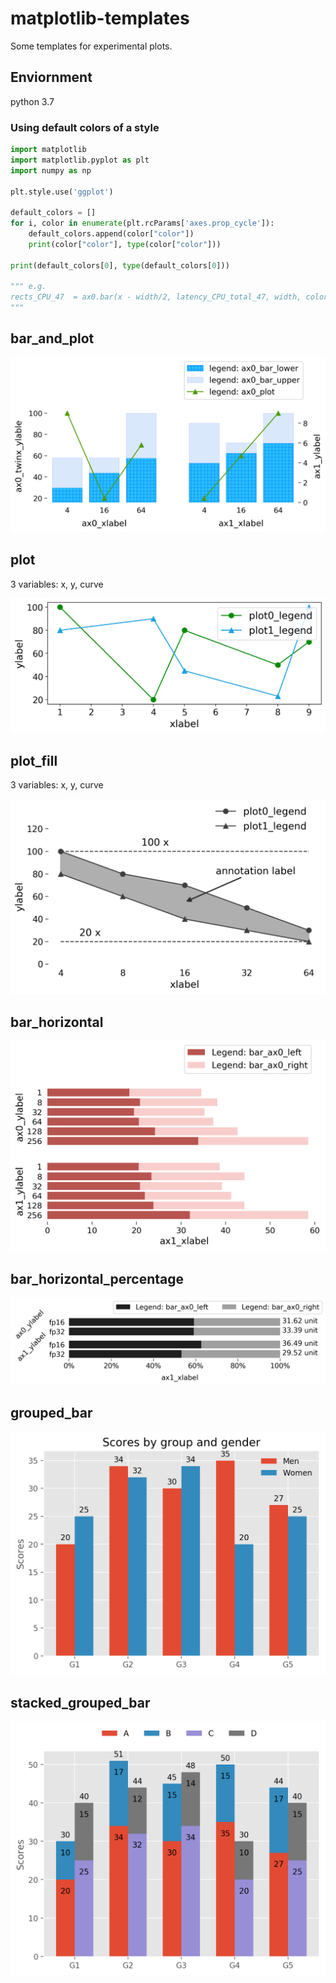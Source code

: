 # matplotlib-templates
Some templates for experimental plots.

## Enviornment

python 3.7

### Using default colors of a style

```python
import matplotlib
import matplotlib.pyplot as plt
import numpy as np

plt.style.use('ggplot')

default_colors = []
for i, color in enumerate(plt.rcParams['axes.prop_cycle']):
    default_colors.append(color["color"])
    print(color["color"], type(color["color"]))

print(default_colors[0], type(default_colors[0]))

""" e.g.
rects_CPU_47  = ax0.bar(x - width/2, latency_CPU_total_47, width, color=default_colors[0])
"""
```



## bar_and_plot

![bar_and_plot](images/bar_and_plot.png)


## plot

3 variables: x, y, curve

![plot](images/plot.png)


## plot_fill

3 variables: x, y, curve

![plot](images/plot_fill.png)

## bar_horizontal

![bar_horizontal](images/bar_horizontal.png)


## bar_horizontal_percentage

![bar_horizontal_percentage](images/bar_horizontal_percentage.png)

## grouped_bar

![grouped_bar](images/grouped_bar.png)

## stacked_grouped_bar

![grouped_bar](images/stacked_grouped_bar.png)
